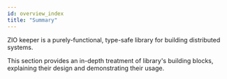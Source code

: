 ```yaml
---
id: overview_index
title: "Summary"
---
```


ZIO keeper is a purely-functional, type-safe library for building distributed
systems.

This section provides an in-depth treatment of library's building blocks,
explaining their design and demonstrating their usage.
